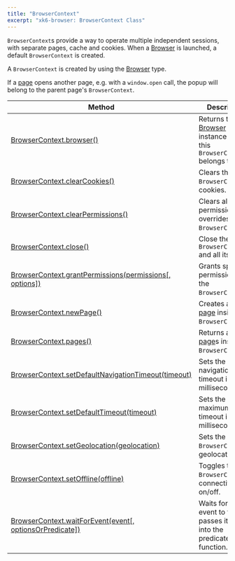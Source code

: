 ```yaml
---
title: "BrowserContext"
excerpt: "xk6-browser: BrowserContext Class"
---
```


`BrowserContext`s provide a way to operate multiple independent sessions, with separate pages, cache and cookies. When a [Browser](/javascript-api/xk6-browser/browser) is launched, a default `BrowserContext` is created.

A `BrowserContext` is created by using the [Browser](/javascript-api/xk6-browser/browser) type.

If a [page](/javascript-api/xk6-browser/page) opens another page, e.g. with a `window.open` call, the popup will belong to the parent page's `BrowserContext`.


| Method                                                                                                                                          | Description                                                                                                |
|-------------------------------------------------------------------------------------------------------------------------------------------------|------------------------------------------------------------------------------------------------------------|
| [BrowserContext.browser()](/javascript-api/xk6-browser/browsercontext/browser/)                                                                 | Returns the [Browser](/javascript-api/xk6-browser/browser) instance that this `BrowserContext` belongs to. |
| <BWIPT id="442"/> [BrowserContext.clearCookies()](/javascript-api/xk6-browser/browsercontext/clearcookies/)                                     | Clears the `BrowserContext`'s cookies.                                                                     |
| <BWIPT id="443"/> [BrowserContext.clearPermissions()](/javascript-api/xk6-browser/browsercontext/clearpermissions)                              | Clears all permission overrides for the `BrowserContext`.                                                  |
| [BrowserContext.close()](/javascript-api/xk6-browser/browsercontext/close)                                                                      | Close the `BrowserContext` and all its [page](/javascript-api/xk6-browser/page)s.                          |
| [BrowserContext.grantPermissions(permissions[, options])](/javascript-api/xk6-browser/browsercontext/grantpermissions)                          | Grants specified permissions to the `BrowserContext`.                                                      |
| [BrowserContext.newPage()](/javascript-api/xk6-browser/browsercontext/newpage)                                                                  | Creates a new [page](/javascript-api/xk6-browser/page) inside this `BrowserContext`.                       |
| <BWIPT id="444"/> [BrowserContext.pages()](/javascript-api/xk6-browser/browsercontext/pages)                                                    | Returns a list of [page](/javascript-api/xk6-browser/page)s inside this `BrowserContext`.                  |
| <BWIPT id="445"/> [BrowserContext.setDefaultNavigationTimeout(timeout)](/javascript-api/xk6-browser/browsercontext/setdefaultnavigationtimeout) | Sets the default navigation timeout in milliseconds.                                                       |
| <BWIPT id="456"/> [BrowserContext.setDefaultTimeout(timeout)](/javascript-api/xk6-browser/browsercontext/setdefaulttiontimeout)                                   | Sets the default maximum timeout in milliseconds.                                                          |
| <BWIPT id="435"/> [BrowserContext.setGeolocation(geolocation)](/javascript-api/xk6-browser/browsercontext/setgeolocation)                       | Sets the `BrowserContext`'s geolocation.                                                                   |
| [BrowserContext.setOffline(offline)](/javascript-api/xk6-browser/browsercontext/setoffline)                                                     | Toggles the `BrowserContext`'s connectivity on/off.                                                        |
| <BWIPT id="447"/> [BrowserContext.waitForEvent(event[, optionsOrPredicate])](/javascript-api/xk6-browser/browsercontext/waitforevent)           | Waits for the event to fire and passes its value into the predicate function.                              |
